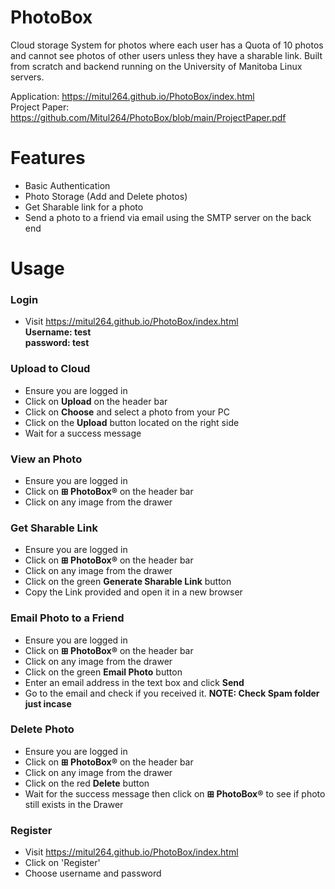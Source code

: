 # PhotoBox
Cloud storage System for photos where each user has a Quota of 10 photos and cannot see photos of other users unless they have a sharable link. Built from scratch and backend running on the University of Manitoba Linux servers.

Application: https://mitul264.github.io/PhotoBox/index.html   
Project Paper: https://github.com/Mitul264/PhotoBox/blob/main/ProjectPaper.pdf

# Features
* Basic Authentication
* Photo Storage (Add and Delete photos)
* Get Sharable link for a photo
* Send a photo to a friend via email using the SMTP server on the back end

# Usage

### Login  
* Visit https://mitul264.github.io/PhotoBox/index.html  
**Username: test**  
**password: test**  

### Upload to Cloud
* Ensure you are logged in
* Click on **Upload** on the header bar  
* Click on **Choose** and select a photo from your PC
* Click on the **Upload** button located on the right side
* Wait for a success message

### View an Photo
* Ensure you are logged in
* Click on **⊞ PhotoBox®** on the header bar  
* Click on any image from the drawer

### Get Sharable Link
* Ensure you are logged in
* Click on **⊞ PhotoBox®** on the header bar  
* Click on any image from the drawer
* Click on the green **Generate Sharable Link** button
* Copy the Link provided and open it in a new browser

### Email Photo to a Friend
* Ensure you are logged in
* Click on **⊞ PhotoBox®** on the header bar  
* Click on any image from the drawer
* Click on the green **Email Photo** button
* Enter an email address in the text box and click **Send**
* Go to the email and check if you received it. **NOTE: Check Spam folder just incase**

### Delete Photo
* Ensure you are logged in
* Click on **⊞ PhotoBox®** on the header bar  
* Click on any image from the drawer
* Click on the red **Delete** button
* Wait for the success message then click on **⊞ PhotoBox®** to see if photo still exists in the Drawer

### Register
* Visit https://mitul264.github.io/PhotoBox/index.html
* Click on 'Register'
* Choose username and password



